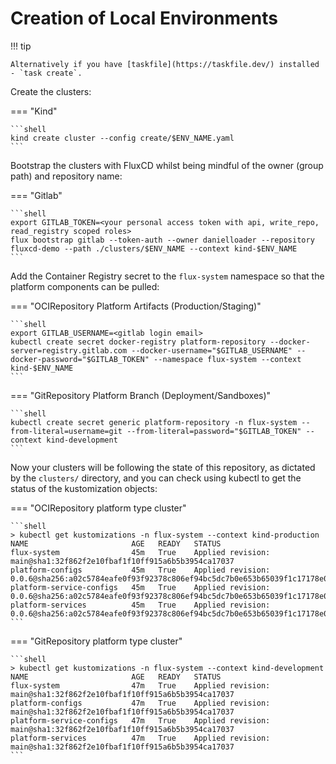 # Creation of Local Environments

!!! tip

    Alternatively if you have [taskfile](https://taskfile.dev/) installed - `task create`.

Create the clusters:

=== "Kind"

    ```shell
    kind create cluster --config create/$ENV_NAME.yaml
    ```

Bootstrap the clusters with FluxCD whilst being mindful of the owner (group path) and repository name:

=== "Gitlab"

    ```shell
    export GITLAB_TOKEN=<your personal access token with api, write_repo, read_registry scoped roles>
    flux bootstrap gitlab --token-auth --owner danielloader --repository fluxcd-demo --path ./clusters/$ENV_NAME --context kind-$ENV_NAME
    ```

Add the Container Registry secret to the `flux-system` namespace so that the platform components can be pulled:

=== "OCIRepository Platform Artifacts (Production/Staging)"

    ```shell
    export GITLAB_USERNAME=<gitlab login email>
    kubectl create secret docker-registry platform-repository --docker-server=registry.gitlab.com --docker-username="$GITLAB_USERNAME" --docker-password="$GITLAB_TOKEN" --namespace flux-system --context kind-$ENV_NAME
    ```

=== "GitRepository Platform Branch (Deployment/Sandboxes)"

    ```shell
    kubectl create secret generic platform-repository -n flux-system --from-literal=username=git --from-literal=password="$GITLAB_TOKEN" --context kind-development
    ```

Now your clusters will be following the state of this repository, as dictated by the `clusters/` directory, and you can check using kubectl to get the status of the kustomization objects:

=== "OCIRepository platform type cluster"

    ```shell
    > kubectl get kustomizations -n flux-system --context kind-production
    NAME                       AGE   READY   STATUS
    flux-system                45m   True    Applied revision: main@sha1:32f862f2e10fbaf1f10ff915a6b5b3954ca17037
    platform-configs           45m   True    Applied revision: 0.0.6@sha256:a02c5784eafe0f93f92378c806ef94bc5dc7b0e653b65039f1c17178e06ab32a
    platform-service-configs   45m   True    Applied revision: 0.0.6@sha256:a02c5784eafe0f93f92378c806ef94bc5dc7b0e653b65039f1c17178e06ab32a
    platform-services          45m   True    Applied revision: 0.0.6@sha256:a02c5784eafe0f93f92378c806ef94bc5dc7b0e653b65039f1c17178e06ab32a
    ```

=== "GitRepository platform type cluster"

    ```shell
    > kubectl get kustomizations -n flux-system --context kind-development
    NAME                       AGE   READY   STATUS
    flux-system                47m   True    Applied revision: main@sha1:32f862f2e10fbaf1f10ff915a6b5b3954ca17037
    platform-configs           47m   True    Applied revision: main@sha1:32f862f2e10fbaf1f10ff915a6b5b3954ca17037
    platform-service-configs   47m   True    Applied revision: main@sha1:32f862f2e10fbaf1f10ff915a6b5b3954ca17037
    platform-services          47m   True    Applied revision: main@sha1:32f862f2e10fbaf1f10ff915a6b5b3954ca17037
    ```
